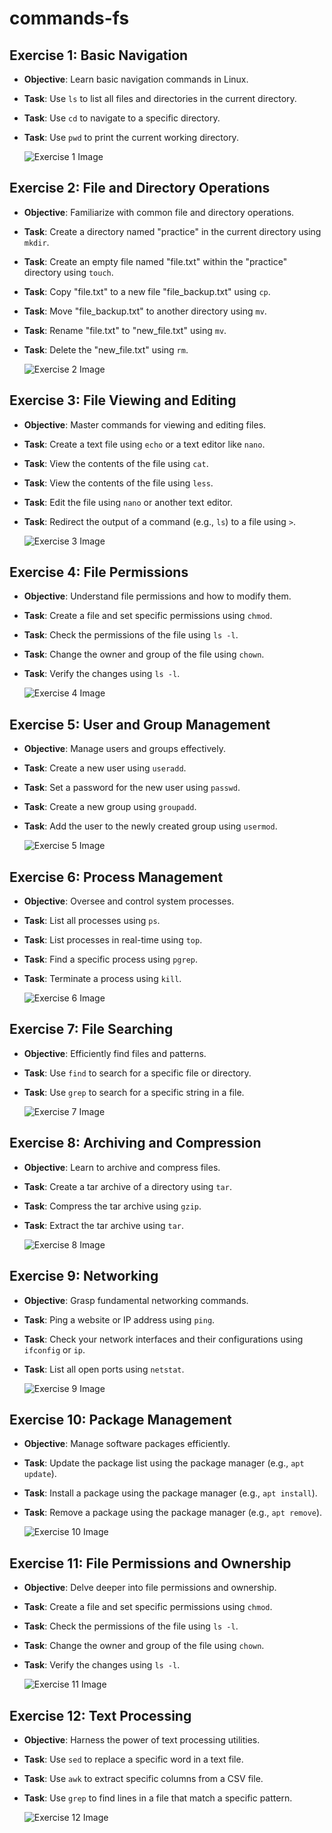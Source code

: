 # commands-fs

## Exercise 1: Basic Navigation
- **Objective**: Learn basic navigation commands in Linux.
- **Task**: Use `ls` to list all files and directories in the current directory.
- **Task**: Use `cd` to navigate to a specific directory.
- **Task**: Use `pwd` to print the current working directory.
  
  ![Exercise 1 Image](https://github.com/t0ti20/Embedded_Linux/assets/61616031/062121a0-2265-46c3-b22b-8bee9f897902)

## Exercise 2: File and Directory Operations
- **Objective**: Familiarize with common file and directory operations.
- **Task**: Create a directory named "practice" in the current directory using `mkdir`.
- **Task**: Create an empty file named "file.txt" within the "practice" directory using `touch`.
- **Task**: Copy "file.txt" to a new file "file_backup.txt" using `cp`.
- **Task**: Move "file_backup.txt" to another directory using `mv`.
- **Task**: Rename "file.txt" to "new_file.txt" using `mv`.
- **Task**: Delete the "new_file.txt" using `rm`.
  
  ![Exercise 2 Image](https://github.com/t0ti20/Embedded_Linux/assets/61616031/dd647e95-85ac-40bd-ba61-c59fc4043c3b)

## Exercise 3: File Viewing and Editing
- **Objective**: Master commands for viewing and editing files.
- **Task**: Create a text file using `echo` or a text editor like `nano`.
- **Task**: View the contents of the file using `cat`.
- **Task**: View the contents of the file using `less`.
- **Task**: Edit the file using `nano` or another text editor.
- **Task**: Redirect the output of a command (e.g., `ls`) to a file using `>`.
  
  ![Exercise 3 Image](https://github.com/t0ti20/Embedded_Linux/assets/61616031/9a04a2fb-7fbd-43e8-bba5-86ecc6619b62)

## Exercise 4: File Permissions
- **Objective**: Understand file permissions and how to modify them.
- **Task**: Create a file and set specific permissions using `chmod`.
- **Task**: Check the permissions of the file using `ls -l`.
- **Task**: Change the owner and group of the file using `chown`.
- **Task**: Verify the changes using `ls -l`.

  ![Exercise 4 Image](https://github.com/t0ti20/Embedded_Linux/assets/61616031/399c3128-c0e9-457b-bd9a-41fb06a786ce)

## Exercise 5: User and Group Management
- **Objective**: Manage users and groups effectively.
- **Task**: Create a new user using `useradd`.
- **Task**: Set a password for the new user using `passwd`.
- **Task**: Create a new group using `groupadd`.
- **Task**: Add the user to the newly created group using `usermod`.

  ![Exercise 5 Image](https://github.com/t0ti20/Embedded_Linux/assets/61616031/e24287b8-882b-4b34-8825-9967e10e18d4)

## Exercise 6: Process Management
- **Objective**: Oversee and control system processes.
- **Task**: List all processes using `ps`.
- **Task**: List processes in real-time using `top`.
- **Task**: Find a specific process using `pgrep`.
- **Task**: Terminate a process using `kill`.

  ![Exercise 6 Image](https://github.com/t0ti20/Embedded_Linux/assets/61616031/9faca7dd-b836-4c03-9788-fb5f776b4846)

## Exercise 7: File Searching
- **Objective**: Efficiently find files and patterns.
- **Task**: Use `find` to search for a specific file or directory.
- **Task**: Use `grep` to search for a specific string in a file.

  ![Exercise 7 Image](https://github.com/t0ti20/Embedded_Linux/assets/61616031/ebe39968-368d-4228-b7c4-0cff34f2d8a0)

## Exercise 8: Archiving and Compression
- **Objective**: Learn to archive and compress files.
- **Task**: Create a tar archive of a directory using `tar`.
- **Task**: Compress the tar archive using `gzip`.
- **Task**: Extract the tar archive using `tar`.

  ![Exercise 8 Image](https://github.com/t0ti20/Embedded_Linux/assets/61616031/66b02b87-242b-4992-ac35-222ffffd52ea)

## Exercise 9: Networking
- **Objective**: Grasp fundamental networking commands.
- **Task**: Ping a website or IP address using `ping`.
- **Task**: Check your network interfaces and their configurations using `ifconfig` or `ip`.
- **Task**: List all open ports using `netstat`.

  ![Exercise 9 Image](https://github.com/t0ti20/Embedded_Linux/assets/61616031/89d9c9af-5e7c-4dcd-8720-9fbb90d0187c)

## Exercise 10: Package Management
- **Objective**: Manage software packages efficiently.
- **Task**: Update the package list using the package manager (e.g., `apt update`).
- **Task**: Install a package using the package manager (e.g., `apt install`).
- **Task**: Remove a package using the package manager (e.g., `apt remove`).

  ![Exercise 10 Image](https://github.com/t0ti20/Embedded_Linux/assets/61616031/2c7842df-22f4-49d1-8912-877bececf36f)

## Exercise 11: File Permissions and Ownership
- **Objective**: Delve deeper into file permissions and ownership.
- **Task**: Create a file and set specific permissions using `chmod`.
- **Task**: Check the permissions of the file using `ls -l`.
- **Task**: Change the owner and group of the file using `chown`.
- **Task**: Verify the changes using `ls -l`.

  ![Exercise 11 Image](https://github.com/t0ti20/Embedded_Linux/assets/61616031/dc687520-570e-4b06-bcdc-e92484a8941d)

## Exercise 12: Text Processing
- **Objective**: Harness the power of text processing utilities.
- **Task**: Use `sed` to replace a specific word in a text file.
- **Task**: Use `awk` to extract specific columns from a CSV file.
- **Task**: Use `grep` to find lines in a file that match a specific pattern.

  ![Exercise 12 Image](https://github.com/t0ti20/Embedded_Linux/assets/61616031/ce2a6b25-c811-4a54-b01d-f92d393f67bc)

